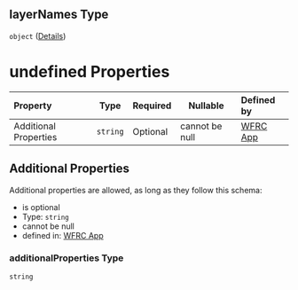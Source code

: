 ## layerNames Type

`object` ([Details](config-properties-tab-infos-tab-info-properties-filter-properties-layernames.md))

# undefined Properties

| Property              | Type     | Required | Nullable       | Defined by                                                                                                                                                                                                                                                                            |
| :-------------------- | -------- | -------- | -------------- | :------------------------------------------------------------------------------------------------------------------------------------------------------------------------------------------------------------------------------------------------------------------------------------ |
| Additional Properties | `string` | Optional | cannot be null | [WFRC App](config-properties-tab-infos-tab-info-properties-filter-properties-layernames-additionalproperties.md "https&#x3A;//wfrc.org/wasatch-choice-map/config.schema.json#/properties/tabInfos/additionalProperties/properties/filter/properties/layerNames/additionalProperties") |

## Additional Properties

Additional properties are allowed, as long as they follow this schema:




-   is optional
-   Type: `string`
-   cannot be null
-   defined in: [WFRC App](config-properties-tab-infos-tab-info-properties-filter-properties-layernames-additionalproperties.md "https&#x3A;//wfrc.org/wasatch-choice-map/config.schema.json#/properties/tabInfos/additionalProperties/properties/filter/properties/layerNames/additionalProperties")

### additionalProperties Type

`string`
